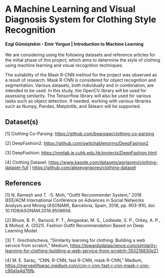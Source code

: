 # A Machine Learning and Visual Diagnosis System for Clothing Style Recognition
#### Ezgi Gümüştekin - Emir Yorgun | Introduction to Machine Learning

We are considering using the following datasets and reference articles for the initial phase of this project, which aims to determine the style of clothing using machine learning and visual recognition techniques.

The suitability of the Mask R-CNN method for the project was observed as a result of research. Mask R-CNN is considered for object recognition and segmentation. Various datasets, both individually and in combination, are intended to be used. In this study, the OpenCV library will be used for assessing similarity. The Tensorflow library will also be used for various tasks such as object detection. If needed, working with various libraries such as Numpy, Pandas, Matplotlib, and Sklearn will be supported.

Dataset(s)
------------------------
[1] Clothing Co-Parsing: https://github.com/bearpaw/clothing-co-parsing

[2] DeepFashion2: https://github.com/switchablenorms/DeepFashion2

[3] DeepFashion: https://mmlab.ie.cuhk.edu.hk/projects/DeepFashion.html

[4] Clothing Dataset: https://www.kaggle.com/datasets/agrigorev/clothing-dataset-full | https://github.com/alexeygrigorev/clothing-dataset

References
------------------------
[1] N. Ramesh and T. -S. Moh, "Outfit Recommender System," 2018 IEEE/ACM International Conference on Advances in Social Networks Analysis and Mining (ASONAM), Barcelona, Spain, 2018, pp. 903-910, doi: 10.1109/ASONAM.2018.8508656.

[2] Bhure, B. P., Bansod, P. T., Amgaokar, M. S., Lodiwale, S. P., Orkey, A. P., & Mohod, A. (2021). Fashion Outfit Recommendation Based on Deep Learning Model.

[3] T. Grechishcheva, “Similarity learning for clothing: Building a web service from scratch,” Medium, https://towardsdatascience.com/similarity-learning-for-clothing-building-a-web-service-from-scratch-350216830e21.

[4] M. E. Saraç, “CNN, R-CNN, fast R-CNN, mask R-CNN,” Medium, https://merveelifsarac.medium.com/cnn-r-cnn-fast-r-cnn-mask-r-cnn-c90a1a4d76fb.
